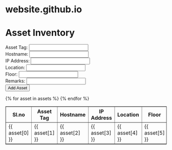 # website.github.io
<!DOCTYPE html>
<html>
<head>
    <title>Asset Inventory</title>
</head>
<body>
    <h1>Asset Inventory</h1>
    <form method="post">
        Asset Tag: <input name="asset_tag"><br>
        Hostname: <input name="hostname"><br>
        IP Address: <input name="ip_address"><br>
        Location: <input name="location"><br>
        Floor: <input name="floor"><br>
        Remarks: <input name="remarks"><br>
        <button type="submit">Add Asset</button>
    </form>
    <table border="1">
        <tr>
            <th>Sl.no</th>
            <th>Asset Tag</th>
            <th>Hostname</th>
            <th>IP Address</th>
            <th>Location</th>
            <th>Floor</th>
            <th>Remarks</th>
        </tr>
        {% for asset in assets %}
        <tr>
            <td>{{ asset[0] }}</td>
            <td>{{ asset[1] }}</td>
            <td>{{ asset[2] }}</td>
            <td>{{ asset[3] }}</td>
            <td>{{ asset[4] }}</td>
            <td>{{ asset[5] }}</td>
            <td>{{ asset[6] }}</td>
        </tr>
        {% endfor %}
    </table>
</body>
</html>

